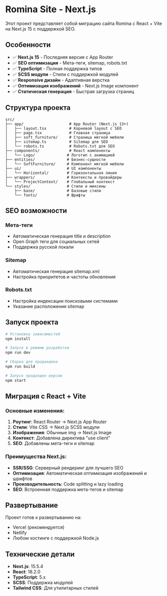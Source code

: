 # Romina Site - Next.js

Этот проект представляет собой миграцию сайта Romina с React + Vite на Next.js 15 с поддержкой SEO.

## Особенности

- ✅ **Next.js 15** - Последняя версия с App Router
- ✅ **SEO оптимизация** - Мета-теги, sitemap, robots.txt
- ✅ **TypeScript** - Полная поддержка типов
- ✅ **SCSS модули** - Стили с поддержкой модулей
- ✅ **Responsive дизайн** - Адаптивная верстка
- ✅ **Оптимизация изображений** - Next.js Image компонент
- ✅ **Статическая генерация** - Быстрая загрузка страниц

## Структура проекта

```
src/
├── app/                    # App Router (Next.js 13+)
│   ├── layout.tsx          # Корневой layout с SEO
│   ├── page.tsx            # Главная страница
│   ├── soft_furniture/     # Страница мягкой мебели
│   ├── sitemap.ts          # Sitemap для SEO
│   └── robots.ts           # Robots.txt для SEO
├── components/             # React компоненты
│   └── Logo/              # Логотип с анимацией
├── entities/              # Бизнес-сущности
│   └── SoftFurniture/     # Компонент мягкой мебели
├── ui/                    # UI компоненты
│   └── Horizontal/        # Горизонтальная линия
├── wrappers/              # Контексты и провайдеры
│   └── ProjectContext/    # Глобальный контекст
└── styles/                # Стили и миксины
    ├── base/              # Базовые стили
    └── fonts/             # Шрифты
```

## SEO возможности

### Мета-теги

- Автоматическая генерация title и description
- Open Graph теги для социальных сетей
- Поддержка русской локали

### Sitemap

- Автоматическая генерация sitemap.xml
- Настройка приоритетов и частоты обновления

### Robots.txt

- Настройка индексации поисковыми системами
- Указание расположения sitemap

## Запуск проекта

```bash
# Установка зависимостей
npm install

# Запуск в режиме разработки
npm run dev

# Сборка для продакшена
npm run build

# Запуск продакшен версии
npm start
```

## Миграция с React + Vite

### Основные изменения:

1. **Роутинг**: React Router → Next.js App Router
2. **Стили**: Vite CSS → Next.js SCSS модули
3. **Изображения**: Обычные img → Next.js Image
4. **Контекст**: Добавлена директива "use client"
5. **SEO**: Добавлены мета-теги и sitemap

### Преимущества Next.js:

- **SSR/SSG**: Серверный рендеринг для лучшего SEO
- **Оптимизация**: Автоматическая оптимизация изображений и шрифтов
- **Производительность**: Code splitting и lazy loading
- **SEO**: Встроенная поддержка мета-тегов и sitemap

## Развертывание

Проект готов к развертыванию на:

- Vercel (рекомендуется)
- Netlify
- Любом хостинге с поддержкой Node.js

## Технические детали

- **Next.js**: 15.5.4
- **React**: 18.2.0
- **TypeScript**: 5.x
- **SCSS**: Поддержка модулей
- **Tailwind CSS**: Для утилитарных стилей
